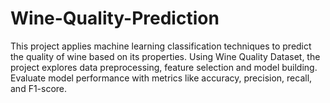 # Wine-Quality-Prediction
This project applies machine learning classification techniques to predict the quality of wine based on its properties. Using Wine Quality Dataset, the project explores data preprocessing, feature selection and model building.  Evaluate model performance with metrics like accuracy, precision, recall, and F1-score.
